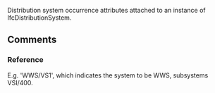 Distribution system occurrence attributes attached to an instance of IfcDistributionSystem.

<!-- end of short definition -->



## Comments

### Reference

E.g. 'WWS/VS1', which indicates the system to be WWS, subsystems VSI/400.

